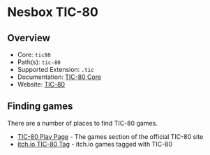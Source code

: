 # Nesbox TIC-80

## Overview

- Core: `tic80`
- Path(s): `tic-80`
- Supported Extension: `.tic`
- Documentation: [TIC-80 Core](https://docs.libretro.com/library/tic80/)
- Website: [TIC-80](https://tic80.com/)

## Finding games

There are a number of places to find TIC-80 games.

- [TIC-80 Play Page](https://tic80.com/play) - The games section of the official TIC-80 site
- [itch.io TIC-80 Tag](https://itch.io/games/tag-tic-80) - itch.io games tagged with TIC-80
